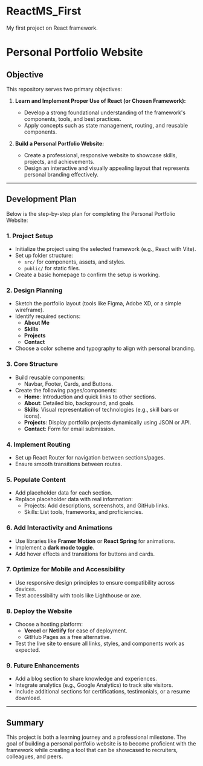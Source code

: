 # ReactMS_First
My first project on React framework. 

# Personal Portfolio Website

## Objective
This repository serves two primary objectives:

1. **Learn and Implement Proper Use of React (or Chosen Framework):**
   - Develop a strong foundational understanding of the framework's components, tools, and best practices.
   - Apply concepts such as state management, routing, and reusable components.

2. **Build a Personal Portfolio Website:**
   - Create a professional, responsive website to showcase skills, projects, and achievements.
   - Design an interactive and visually appealing layout that represents personal branding effectively.

---

## Development Plan
Below is the step-by-step plan for completing the Personal Portfolio Website:

### **1. Project Setup**
- Initialize the project using the selected framework (e.g., React with Vite).
- Set up folder structure:
  - `src/` for components, assets, and styles.
  - `public/` for static files.
- Create a basic homepage to confirm the setup is working.

### **2. Design Planning**
- Sketch the portfolio layout (tools like Figma, Adobe XD, or a simple wireframe).
- Identify required sections:
  - **About Me**
  - **Skills**
  - **Projects**
  - **Contact**
- Choose a color scheme and typography to align with personal branding.

### **3. Core Structure**
- Build reusable components:
  - Navbar, Footer, Cards, and Buttons.
- Create the following pages/components:
  - **Home**: Introduction and quick links to other sections.
  - **About**: Detailed bio, background, and goals.
  - **Skills**: Visual representation of technologies (e.g., skill bars or icons).
  - **Projects**: Display portfolio projects dynamically using JSON or API.
  - **Contact**: Form for email submission.

### **4. Implement Routing**
- Set up React Router for navigation between sections/pages.
- Ensure smooth transitions between routes.

### **5. Populate Content**
- Add placeholder data for each section.
- Replace placeholder data with real information:
  - Projects: Add descriptions, screenshots, and GitHub links.
  - Skills: List tools, frameworks, and proficiencies.

### **6. Add Interactivity and Animations**
- Use libraries like **Framer Motion** or **React Spring** for animations.
- Implement a **dark mode toggle**.
- Add hover effects and transitions for buttons and cards.

### **7. Optimize for Mobile and Accessibility**
- Use responsive design principles to ensure compatibility across devices.
- Test accessibility with tools like Lighthouse or axe.

### **8. Deploy the Website**
- Choose a hosting platform:
  - **Vercel** or **Netlify** for ease of deployment.
  - GitHub Pages as a free alternative.
- Test the live site to ensure all links, styles, and components work as expected.

### **9. Future Enhancements**
- Add a blog section to share knowledge and experiences.
- Integrate analytics (e.g., Google Analytics) to track site visitors.
- Include additional sections for certifications, testimonials, or a resume download.

---

## Summary
This project is both a learning journey and a professional milestone. The goal of building a personal portfolio website is to become proficient with the framework while creating a tool that can be showcased to recruiters, colleagues, and peers.
